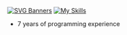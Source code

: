 [![SVG Banners](https://svg-banners.vercel.app/api?type=luminance&text1=_NineLota_%20🌻&width=790&height=200)](https://github.com/Akshay090/svg-banners)
[![My Skills](https://skillicons.dev/icons?i=ts,cs,react,nodejs,js,lua,python,php,html,css,java,rust,c,discord&theme=dark)](https://skillicons.dev)

- 7 years of programming experience
